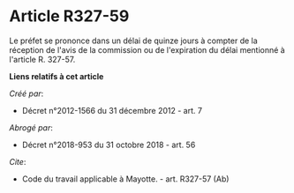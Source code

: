 # Article R327-59

Le préfet se prononce dans un délai de quinze jours à compter de la réception de l'avis de la commission ou de l'expiration
du délai mentionné à l'article R. 327-57.

**Liens relatifs à cet article**

_Créé par_:

  - Décret n°2012-1566 du 31 décembre 2012 - art. 7

_Abrogé par_:

  - Décret n°2018-953 du 31 octobre 2018 - art. 56

_Cite_:

  - Code du travail applicable à Mayotte. - art. R327-57 (Ab)

